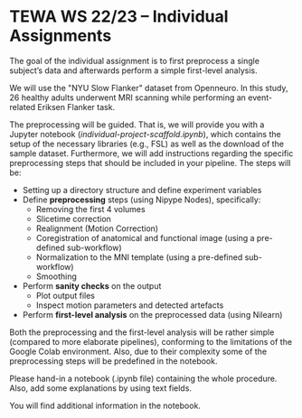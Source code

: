 # TEWA WS 22/23 – Individual Assignments

The goal of the individual assignment is to first preprocess a single subject’s data and afterwards perform a simple first-level analysis.

We will use the "NYU Slow Flanker" dataset from Openneuro. In this study, 26 healthy adults underwent MRI scanning while performing an event-related Eriksen Flanker task.

The preprocessing will be guided. That is, we will provide you with a Jupyter notebook (*individual-project-scaffold.ipynb*), which contains the setup of the necessary libraries (e.g., FSL) as well as the download of the sample dataset. Furthermore, we will add instructions regarding the specific preprocessing steps that should be included in your pipeline. The steps will be:

- Setting up a directory structure and define experiment variables 
- Define **preprocessing** steps (using Nipype Nodes), specifically:
	- Removing the first 4 volumes
	- Slicetime correction
	- Realignment (Motion Correction)
	- Coregistration of anatomical and functional image (using a pre-defined sub-workflow)
	- Normalization to the MNI template (using a pre-defined sub-workflow)
	- Smoothing
- Perform **sanity checks** on the output 
	- Plot output files
	- Inspect motion parameters and detected artefacts
- Perform **first-level analysis** on the preprocessed data (using Nilearn)

Both the preprocessing and the first-level analysis will be rather simple (compared to more elaborate pipelines), conforming to the limitations of the Google Colab environment. Also, due to their complexity some of the preprocessing steps will be predefined in the notebook. 

Please hand-in a notebook (.ipynb file) containing the whole procedure. Also, add some explanations by using text fields. 

You will find additional information in the notebook.
